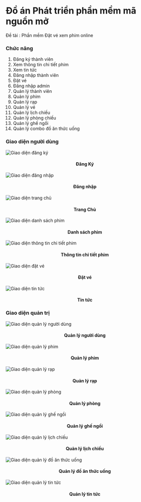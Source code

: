 <!-- author: hgbaodev -->
# Đồ án Phát triển phần mềm mã nguồn mở
Đề tài : Phần mềm Đặt vé xem phim online


### Chức năng
1. Đăng ký thành viên
2. Xem thông tin chi tiết phim
3. Xem tin tức
4. Đăng nhập thành viên
5. Đặt vé
6. Đăng nhập admin
7. Quản lý thành viên
8. Quản lý phim
9. Quản lý rạp 
10. Quản lý vé
11. Quản lý lịch chiếu
12. Quản lý phòng chiếu
13. Quản lý ghế ngồi
14. Quản lý combo đồ ăn thức uống


### Giao diện người dùng

![Giao diện đăng ký](./public/hinhanhGiaodien/Client/Register.png)
<h4 align="center">Đăng Ký</h4>

![Giao diện đăng nhập](./public/hinhanhGiaodien/Client/Login.png)
<h4 align="center">Đăng nhập</h4>

![Giao diện trang chủ](./public/hinhanhGiaodien/Client/home.png)
<h4 align="center">Trang Chủ</h4>

![Giao diện danh sách phim](./public/hinhanhGiaodien/Client/movie.png)
<h4 align="center">Danh sách phim</h4>

![Giao diện thông tin chi tiết phim](./public/hinhanhGiaodien/Client/movieDetails.png)
<h4 align="center">Thông tin chi tiết phim</h4>

![Giao diện đặt vé](./public/hinhanhGiaodien/Client/datve.png)
<h4 align="center">Đặt vé</h4>

![Giao diện tin tức](./public/hinhanhGiaodien/Client/tintuc.png)
<h4 align="center">Tin tức</h4>

### Giao diện quản trị

![Giao diện quản lý người dùng](./public/hinhanhGiaodien/Admin/QLUser.png)
<h4 align="center">Quản lý người dùng</h4>

![Giao diện quản lý phim](./public/hinhanhGiaodien/Admin/QLPhim.png)
<h4 align="center">Quản lý phim</h4>

![Giao diện quản lý rạp](./public/hinhanhGiaodien/Admin/QLRap.png)
<h4 align="center">Quản lý rạp</h4>

![Giao diện quản lý phòng](./public/hinhanhGiaodien/Admin/QLPhong.png)
<h4 align="center">Quản lý phòng</h4>

![Giao diện quản lý ghế ngồi](./public/hinhanhGiaodien/Admin/QLGhe.png)
<h4 align="center">Quản lý ghế ngồi</h4>

![Giao diện quản lý lịch chiếu](./public/hinhanhGiaodien/Admin/QLLichChieu.png)
<h4 align="center">Quản lý lịch chiếu</h4>

![Giao diện quản lý đồ ăn thức uống](./public/hinhanhGiaodien/Admin/QLCombo.png)
<h4 align="center">Quản lý đồ ăn thức uống</h4>

![Giao diện quản lý tin tức](./public/hinhanhGiaodien/Admin/QLTinTuc.png)
<h4 align="center">Quản lý tin tức</h4>






